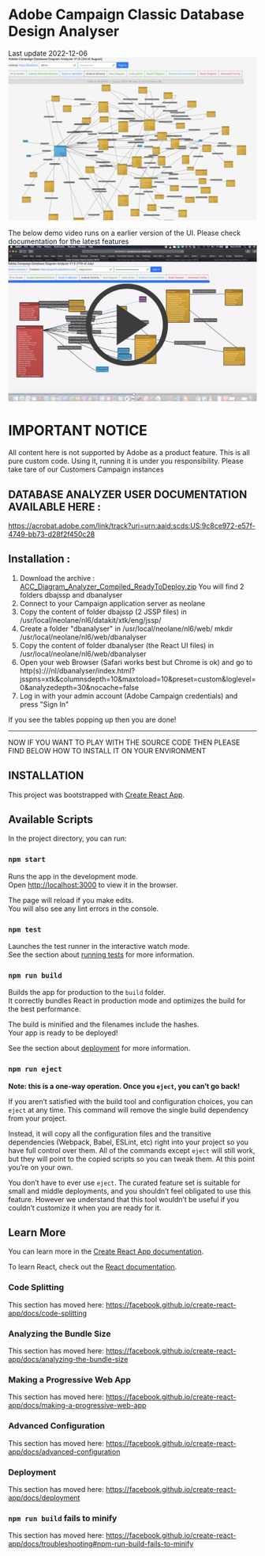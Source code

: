 # Adobe Campaign Classic Database Design Analyser
Last update 2022-12-06
![Example Capture](Screenshot%202020-09-12%20at%2022.54.18.png)

The below demo video runs on a earlier version of the UI. Please check documentation for the latest features
<a href="https://www.youtube.com/watch?v=q4B48dKHl_s" rel="Quick Demo">![Quick Demo](Screenshot%202020-09-12%20at%2023.51.24.png)</a>

# IMPORTANT NOTICE 
All content here is not supported by Adobe as a product feature. This is all pure custom code. Using it, running it is under you responsibility. Please take tare of our Customers Campaign instances

## DATABASE ANALYZER USER DOCUMENTATION AVAILABLE HERE :
https://acrobat.adobe.com/link/track?uri=urn:aaid:scds:US:9c8ce972-e57f-4749-bb73-d28f2f450c28

## Installation : 
1. Download the archive : [ACC_Diagram_Analyzer_Compiled_ReadyToDeploy.zip](ACC_Diagram_Analyzer_Compiled_ReadyToDeploy.zip)
  You will find 2 folders dbajssp and dbanalyser
2. Connect to your Campaign application server as neolane
3. Copy the content of folder dbajssp (2 JSSP files) in /usr/local/neolane/nl6/datakit/xtk/eng/jssp/
4. Create a folder "dbanalyser" in /usr/local/neolane/nl6/web/
    mkdir /usr/local/neolane/nl6/web/dbanalyser
5. Copy the content of folder dbanalyser (the React UI files) in /usr/local/neolane/nl6/web/dbanalyser
6. Open your web Browser (Safari works best but Chrome is ok) and go to http(s)://<yourCampaignServerURL>/nl/dbanalyser/index.html?jsspns=xtk&columnsdepth=10&maxtoload=10&preset=custom&loglevel=0&analyzedepth=30&nocache=false
7. Log in with your admin account (Adobe Campaign credentials) and press "Sign In"

If you see the tables popping up then you are done!
**** **********************************************************************************

NOW IF YOU WANT TO PLAY WITH THE SOURCE CODE THEN PLEASE FIND BELOW HOW TO INSTALL IT ON YOUR ENVIRONMENT

## INSTALLATION

This project was bootstrapped with [Create React App](https://github.com/facebook/create-react-app).

## Available Scripts

In the project directory, you can run:

### `npm start`

Runs the app in the development mode.<br>
Open [http://localhost:3000](http://localhost:3000) to view it in the browser.

The page will reload if you make edits.<br>
You will also see any lint errors in the console.

### `npm test`

Launches the test runner in the interactive watch mode.<br>
See the section about [running tests](https://facebook.github.io/create-react-app/docs/running-tests) for more information.

### `npm run build`

Builds the app for production to the `build` folder.<br>
It correctly bundles React in production mode and optimizes the build for the best performance.

The build is minified and the filenames include the hashes.<br>
Your app is ready to be deployed!

See the section about [deployment](https://facebook.github.io/create-react-app/docs/deployment) for more information.

### `npm run eject`

**Note: this is a one-way operation. Once you `eject`, you can’t go back!**

If you aren’t satisfied with the build tool and configuration choices, you can `eject` at any time. This command will remove the single build dependency from your project.

Instead, it will copy all the configuration files and the transitive dependencies (Webpack, Babel, ESLint, etc) right into your project so you have full control over them. All of the commands except `eject` will still work, but they will point to the copied scripts so you can tweak them. At this point you’re on your own.

You don’t have to ever use `eject`. The curated feature set is suitable for small and middle deployments, and you shouldn’t feel obligated to use this feature. However we understand that this tool wouldn’t be useful if you couldn’t customize it when you are ready for it.

## Learn More

You can learn more in the [Create React App documentation](https://facebook.github.io/create-react-app/docs/getting-started).

To learn React, check out the [React documentation](https://reactjs.org/).

### Code Splitting

This section has moved here: https://facebook.github.io/create-react-app/docs/code-splitting

### Analyzing the Bundle Size

This section has moved here: https://facebook.github.io/create-react-app/docs/analyzing-the-bundle-size

### Making a Progressive Web App

This section has moved here: https://facebook.github.io/create-react-app/docs/making-a-progressive-web-app

### Advanced Configuration

This section has moved here: https://facebook.github.io/create-react-app/docs/advanced-configuration

### Deployment

This section has moved here: https://facebook.github.io/create-react-app/docs/deployment

### `npm run build` fails to minify

This section has moved here: https://facebook.github.io/create-react-app/docs/troubleshooting#npm-run-build-fails-to-minify

